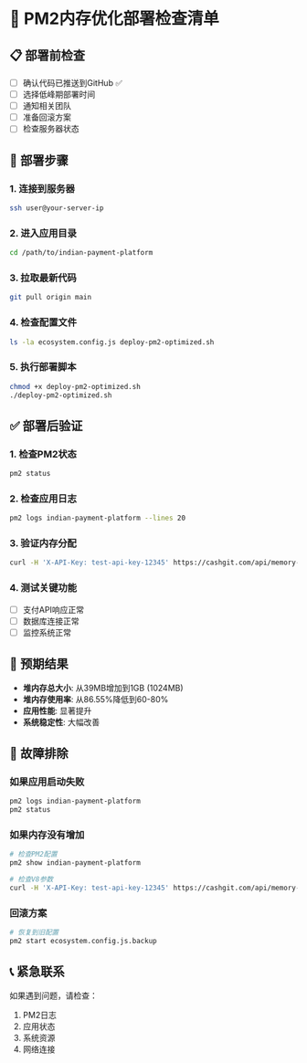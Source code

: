 # 🚀 PM2内存优化部署检查清单

## 📋 部署前检查

- [ ] 确认代码已推送到GitHub ✅
- [ ] 选择低峰期部署时间
- [ ] 通知相关团队
- [ ] 准备回滚方案
- [ ] 检查服务器状态

## 🔧 部署步骤

### 1. 连接到服务器
```bash
ssh user@your-server-ip
```

### 2. 进入应用目录
```bash
cd /path/to/indian-payment-platform
```

### 3. 拉取最新代码
```bash
git pull origin main
```

### 4. 检查配置文件
```bash
ls -la ecosystem.config.js deploy-pm2-optimized.sh
```

### 5. 执行部署脚本
```bash
chmod +x deploy-pm2-optimized.sh
./deploy-pm2-optimized.sh
```

## ✅ 部署后验证

### 1. 检查PM2状态
```bash
pm2 status
```

### 2. 检查应用日志
```bash
pm2 logs indian-payment-platform --lines 20
```

### 3. 验证内存分配
```bash
curl -H 'X-API-Key: test-api-key-12345' https://cashgit.com/api/memory-management/status
```

### 4. 测试关键功能
- [ ] 支付API响应正常
- [ ] 数据库连接正常
- [ ] 监控系统正常

## 🎯 预期结果

- **堆内存总大小**: 从39MB增加到1GB (1024MB)
- **堆内存使用率**: 从86.55%降低到60-80%
- **应用性能**: 显著提升
- **系统稳定性**: 大幅改善

## 🚨 故障排除

### 如果应用启动失败
```bash
pm2 logs indian-payment-platform
pm2 status
```

### 如果内存没有增加
```bash
# 检查PM2配置
pm2 show indian-payment-platform

# 检查V8参数
curl -H 'X-API-Key: test-api-key-12345' https://cashgit.com/api/memory-optimization/comprehensive-report
```

### 回滚方案
```bash
# 恢复到旧配置
pm2 start ecosystem.config.js.backup
```

## 📞 紧急联系

如果遇到问题，请检查：
1. PM2日志
2. 应用状态
3. 系统资源
4. 网络连接 